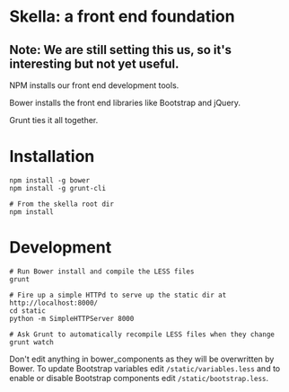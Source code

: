 # Skella: a front end foundation

## Note: We are still setting this us, so it's interesting but not yet useful.

NPM installs our front end development tools.

Bower installs the front end libraries like Bootstrap and jQuery.

Grunt ties it all together.

# Installation

	npm install -g bower
	npm install -g grunt-cli

	# From the skella root dir
	npm install

# Development

	# Run Bower install and compile the LESS files
	grunt 

	# Fire up a simple HTTPd to serve up the static dir at http://localhost:8000/
	cd static
	python -m SimpleHTTPServer 8000

	# Ask Grunt to automatically recompile LESS files when they change
	grunt watch

Don't edit anything in bower_components as they will be overwritten by Bower.  To update Bootstrap variables edit `/static/variables.less`  and to enable or disable Bootstrap components edit `/static/bootstrap.less`.